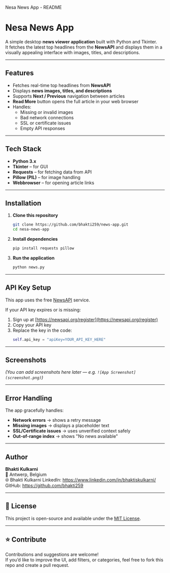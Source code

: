 Nesa News App - README
#  Nesa News App

A simple desktop **news viewer application** built with Python and Tkinter.  
It fetches the latest top headlines from the **NewsAPI** and displays them in a visually appealing interface with images, titles, and descriptions.  

---

##  Features

- Fetches real-time top headlines from **NewsAPI**
- Displays **news images, titles, and descriptions**
- Supports **Next / Previous** navigation between articles
- **Read More** button opens the full article in your web browser
- Handles:
  - Missing or invalid images  
  - Bad network connections  
  - SSL or certificate issues  
  - Empty API responses  

---

##  Tech Stack

- **Python 3.x**
- **Tkinter** – for GUI
- **Requests** – for fetching data from API
- **Pillow (PIL)** – for image handling
- **Webbrowser** – for opening article links

---

##  Installation

1. **Clone this repository**
   ```bash
   git clone https://github.com/bhakti259/news-app.git
   cd nesa-news-app
   ```

2. **Install dependencies**
   ```bash
   pip install requests pillow
   ```

3. **Run the application**
   ```bash
   python news.py
   ```

---

## API Key Setup

This app uses the free [NewsAPI](https://newsapi.org/) service.

If your API key expires or is missing:
1. Sign up at [https://newsapi.org/register](https://newsapi.org/register)
2. Copy your API key
3. Replace the key in the code:
   ```python
   self.api_key = "apiKey=YOUR_API_KEY_HERE"
   ```

---

##  Screenshots

*(You can add screenshots here later — e.g. `![App Screenshot](screenshot.png)`)*

---

## Error Handling

The app gracefully handles:
- **Network errors** → shows a retry message
- **Missing images** → displays a placeholder text
- **SSL/Certificate issues** → uses unverified context safely
- **Out-of-range index** → shows "No news available"

---

##  Author

**Bhakti Kulkarni**  
📍 Antwerp, Belgium  
🌐 Bhakti Kulkarni LinkedIn: https://www.linkedin.com/in/bhaktiskulkarni/ 
                    GitHub: https://github.com/bhakti259

---

## 🪪 License

This project is open-source and available under the [MIT License](LICENSE).

---

## ⭐ Contribute

Contributions and suggestions are welcome!  
If you’d like to improve the UI, add filters, or categories, feel free to fork this repo and create a pull request.

